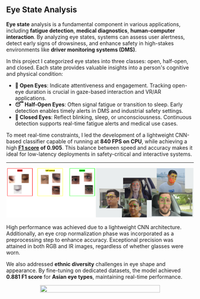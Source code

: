 ## Eye State Analysis  ##

**Eye state** analysis is a fundamental component in various applications, including **fatigue detection**, **medical diagnostics**, **human-computer interaction**. By analyzing eye states, systems can assess user alertness, detect early signs of drowsiness, and enhance safety in high-stakes environments like **driver monitoring systems (DMS)**.

In this project I categorized eye states into three classes: open, half-open, and closed. Each state provides valuable insights into a person's cognitive and physical condition:

+ **👀 Open Eyes**: Indicate attentiveness and engagement. Tracking open-eye duration is crucial in gaze-based interaction and VR/AR applications.  
+ **😴 Half-Open Eyes**: Often signal fatigue or transition to sleep. Early detection enables timely alerts in DMS and industrial safety settings.  
+ **🙈 Closed Eyes**: Reflect blinking, sleep, or unconsciousness. Continuous detection supports real-time fatigue alerts and medical use cases.

To meet real-time constraints, I led the development of a lightweight CNN-based classifier capable of running at **840 FPS on CPU**, while achieving a high **[F1 score](https://www.v7labs.com/blog/f1-score-guide) of 0.905**. This balance between speed and accuracy makes it ideal for low-latency deployments in safety-critical and interactive systems.
  
---

<div style="text-align: center;">
  <img src="images/eye_states_united.png?raw=true">
</div>

High performance was achieved due to a lightweight CNN architecture. Additionally, an eye crop normalization phase was incorporated as a preprocessing step to enhance accuracy. Exceptional precision was attained in both RGB and IR images, regardless of whether glasses were worn.

We also addressed **ethnic diversity** challenges in eye shape and appearance. By fine-tuning on dedicated datasets, the model achieved **0.881 F1 score** for **Asian eye types**, maintaining real-time performance.

<div style="text-align: center;">
  <img src="images/eye_state_video.gif?raw=true" width="80%" height="80%"/>
</div>


